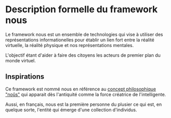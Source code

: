 # Description formelle du framework nous

Le framework nous est un ensemble de technologies qui vise à utiliser des représentations informationelles pour établir un lien fort entre la réalité virtuelle, la réalité physique et nos représentations mentales.

L'objectif étant d'aider à faire des citoyens les acteurs de premier plan du monde virtuel.

## Inspirations

Ce framework est nommé nous en référence au [concept philosophique "noûs"](https://fr.wikipedia.org/wiki/No%C3%BBs) qui apparait dès l'antiquité comme la force créatrice de l'intelligente. 

Aussi, en français, nous est la première personne du plusier ce qui est, en quelque sorte, l'entité qui émerge d'une collection d'individus.
